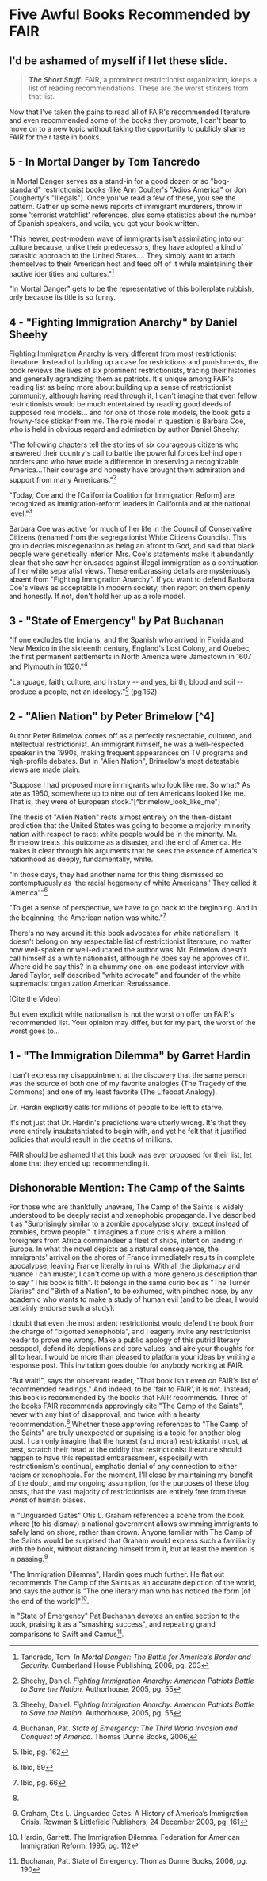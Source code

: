  # Five Awful Books Recommended by FAIR
## I'd be ashamed of myself if I let these slide.

>**_The Short Stuff:_** FAIR, a prominent restrictionist organization, keeps a list of reading recommendations.
These are the worst stinkers from that list.


Now that I've taken the pains to read all of FAIR's recommended literature and even recommended some of the books they promote,
I can't bear to move on to a new topic without taking the opportunity to publicly shame FAIR for their taste in books.


## 5 - In Mortal Danger by Tom Tancredo

In Mortal Danger serves as a stand-in for a good dozen or so "bog-standard" restrictionist books (like Ann Coulter's "Adios America" or Jon Dougherty's "Illegals"). Once you've read a few of these, you see the pattern.
Gather up some news reports of immigrant murderers, throw in some 'terrorist watchlist' references, plus some statistics about the number of Spanish speakers, and voila, you got your book written.

"This newer, post-modern wave of immigrants isn't assimilating into our culture because, unlike their predecessors, they have adopted a kind of parasitic approach to the United States.... They simply
want to attach themselves to their American host and feed off of it while maintaining their nactive identities and cultures."[^tancredo_parasites]

"In Mortal Danger" gets to be the representative of this boilerplate rubbish, only because its title is so funny.

## 4 - "Fighting Immigration Anarchy" by Daniel Sheehy

Fighting Immigration Anarchy is very different from most restrictionist literature. Instead of building up a case for restrictions and punishments, the book reviews the lives of six prominent restrictionists,
tracing their histories and generally agrandizing them as patriots. It's unique among FAIR's reading list as being more about building up a sense of restrictionist community, although having read through it, I can't imagine that even fellow restrictionists would be much entertained by reading good deeds of supposed role models... and for one of those role models, the book gets a frowny-face sticker from me. The role model in question is Barbara Coe, who is held in obvious regard and admiration by author Daniel Sheehy:

"The following chapters tell the stories of six courageous citizens who answered their country's call to battle the powerful forces behind open borders and who have made a difference in preserving a recognizable America...Their courage and honesty have brought them admiration and support from many Americans."[^sheehy_praises_coe]

"Today, Coe and the [California Coalition for Immigration Reform] are recognized as immigration-reform leaders in California and at the national level."[^sheehy_praises_coe]

Barbara Coe was active for much of her life in the Council of Conservative Citizens (renamed from the segregationist White Citizens Councils). 
This group decries miscegenation as being an afront to God, and said that black people were genetically inferior. Mrs. Coe's statements make it abundantly clear that she saw her crusades against illegal immigration as a continuation of her white separatist views.
These embarassing details are mysteriously absent from "Fighting Immigration Anarchy". 
If you want to defend Barbara Coe's views as acceptable in modern society, then report on them openly and honestly.
If not, don't hold her up as a role model.

## 3 - "State of Emergency" by Pat Buchanan

"If one excludes the Indians, and the Spanish who arrived in Florida and New Mexico in the sixteenth century, England's Lost Colony, and Quebec, the first permanent settlements in North America were Jamestown in 1607 and Plymouth in 1620."[^buchanan_first_settlements]

"Language, faith, culture, and history -- and yes, birth, blood and soil -- produce a people, not an ideology."[^buchanan_blood_and_soil] (pg.162)

## 2 - "Alien Nation" by Peter Brimelow [^4]

Author Peter Brimelow comes off as a perfectly respectable, cultured, and intellectual restrictionist. An immigrant himself, he was a well-respected speaker in the 1990s, making frequent
appearances on TV programs and high-profile debates. But in "Alien Nation", Brimelow's most detestable views are made plain.

"Suppose I had proposed more immigrants who look like me. So what? As late as 1950, somewhere up to nine out of ten Americans looked like me. That is, they were of European stock."[^brimelow_look_like_me"] 

The thesis of "Alien Nation" rests almost entirely on the then-distant prediction that the United States was going to become a majority-minority nation with respect to race: white people would be in the minority. Mr. Brimelow treats this outcome as a disaster, and the end of America. He makes it clear through his arguments that he sees the essence of America's nationhood as deeply, fundamentally, white. 

"In those days, they had another name for this thing dismissed so contemptuously as 'the racial hegemony of white Americans.' They called it 'America'."[^brimelow_hegemony]

"To get a sense of perspective, we have to go back to the beginning. And in the beginning, the American nation was white."[^brimelow_nation_was_white]

There's no way around it: this book advocates for white nationalism. It doesn't belong on any respectable list of restrictionist literature,
no matter how well-spoken or well-educated the author was. Mr. Brimelow doesn't call himself as a white nationalist, although he does say he approves of it. Where did he say this? In a chummy one-on-one podcast interview
with Jared Taylor, self described "white advocate" and founder of the white supremacist organization American Renaissance.

[Cite the Video]

But even explicit white nationalism is not the worst on offer on FAIR's recommended list.
Your opinion may differ, but for my part, the worst of the worst goes to...

## 1 - "The Immigration Dilemma" by Garret Hardin

I can't express my disappointment at the discovery that the same person was the source of both one of my favorite analogies (The Tragedy of the Commons)
and one of my least favorite (The Lifeboat Analogy).

Dr. Hardin explicitly calls for millions of people to be left to starve. 

It's not just that Dr. Hardin's predictions were utterly wrong.
It's that they were entirely insubstantiated to begin with, and yet he felt that it justified policies that would result in the deaths of millions.

FAIR should be ashamed that this book was ever proposed for their list, let alone that they ended up recommending it.


## Dishonorable Mention: The Camp of the Saints

For those who are thankfully unaware, The Camp of the Saints is widely understood to be deeply 
racist and xenophobic propaganda. I've described it as "Surprisingly similar to a zombie apocalypse story, except instead of zombies, brown people."
It imagines a future crisis where a million foreigners from Africa commandeer a fleet of ships, intent on landing in Europe.
In what the novel depicts as a natural consequence, the immigrants' arrival on the shores of France immediately results
in complete apocalypse, leaving France literally in ruins. 
With all the diplomacy and nuance I can muster, I can't come up with a more generous description than to say "This book is filth". It 
belongs in the same curio box as "The Turner Diaries" and "Birth of a Nation", to be exhumed, with pinched nose, by any academic 
who wants to make a study of human evil (and to be clear, I would certainly endorse such a study).

I doubt that even the most ardent restrictionist would defend the book from 
the charge of "bigotted xenophobia", and I eagerly invite any restrictionist reader to
prove me wrong. Make a public apology of this putrid literary cesspool, defend its depictions and core values,
and aire your thoughts for all to hear. I would be more than pleased to platform your ideas
by writing a response post. This invitation goes double for anybody working at FAIR.

"But wait!", says the observant reader, "That book isn't even *on* FAIR's list of recommended readings."
And indeed, to be 'fair to FAIR', it is not. Instead, this book is recommended by the books that FAIR recommends.
Three of the books FAIR recommends approvingly cite "The Camp of the Saints", never with any hint of disapproval, and
twice with a hearty recommendation.[^recommending_camp_of_the_saints] Whether these approving references to "The Camp of the Saints" 
are truly unexpected or suprising is a topic for another blog post. I can only imagine that the honest (and moral) restrictionist
must, at best, scratch their head at the oddity that restrictionist literature should happen to have
this repeated embarassment, especially with restrictionism's continual, emphatic denial of any connection 
to either racism or xenophobia.  For the moment, I'll close by 
maintaining my benefit of the doubt, and my ongoing assumption, for the purposes of these blog posts,
that the vast majority of restrictionists are entirely free from these worst of human biases.


[^tancredo_parasites]: Tancredo, Tom. *In Mortal Danger: The Battle for America’s Border and Security.* Cumberland House Publishing, 2006, pg. 203

[^sheehy_praises_coe]: Sheehy, Daniel. *Fighting Immigration Anarchy: American Patriots Battle to Save the Nation.* Authorhouse, 2005, pg. 55

[^buchanan_first_settlements]: Buchanan, Pat. *State of Emergency: The Third World Invasion and Conquest of America*. Thomas Dunne Books, 2006,

[^buchanan_blood_and_soil]: Ibid, pg. 162

[^brimelow_look_like_me]: Brimelow, Peter. Alien Nation. Random House, 1995 1st Edition, pg. 59

[^brimelow_hegemony]: Ibid, 59

[^brimelow_nation_was_white]: Ibid, pg. 66

[^recommending_camp_of_the_saints]:
In "Unguarded Gates" Otis L. Graham references a scene from the book where (to his dismay) a national government allows swimming immigrants to safely land on shore, rather than drown. 
Anyone familiar with The Camp of the Saints would be surprised that Graham would express such a familiarity with the book, without distancing himself from it, 
but at least the mention is in passing.[^graham_camp_of_the_saints]

"The Immigration Dilemma", Hardin goes much further. He flat out recommends The Camp of the Saints as an accurate depiction of the world, and says the author is "The one literary man who has noticed the form [of the end of the world]"[^hardin_camp_of_the_saints].

In "State of Emergency" Pat Buchanan devotes an entire section to the book, praising it as a "smashing success", and repeating 
grand comparisons to Swift and Camus[^buchanan_camp_of_the_saints].

[^graham_camp_of_the_saints]: Graham, Otis L. Unguarded Gates: A History of America’s Immigration Crisis. Rowman & Littlefield Publishers, 24 December 2003, pg. 161

[^hardin_camp_of_the_saints]: Hardin, Garrett. The Immigration Dilemma. Federation for American Immigration Reform, 1995, pg. 112

[^buchanan_camp_of_the_saints]: Buchanan, Pat. State of Emergency. Thomas Dunne Books, 2006, pg. 190
